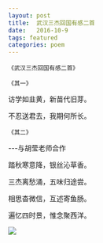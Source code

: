 ```yaml
---
layout: post
title:  武汉三杰回国有感二首
date:   2016-10-9
tags: featured
categories: poem
---
```

`《武汉三杰回国有感二首》`

`《其一》`

访学如韭黄，新苗代旧芽。

不忍送君去，我期何所长。

`《其二》`

---与胡莹老师合作

踏秋寒意降，银丝沁草香。 

三杰离愁涌，五味归途尝。

相思杳微信，互述寄鱼肠。

遍忆四时景，惟念聚西洋。

<!--more-->

![]({{site.url}}/Images/35.PNG)

<script>
  (function(i,s,o,g,r,a,m){i['GoogleAnalyticsObject']=r;i[r]=i[r]||function(){
  (i[r].q=i[r].q||[]).push(arguments)},i[r].l=1*new Date();a=s.createElement(o),
  m=s.getElementsByTagName(o)[0];a.async=1;a.src=g;m.parentNode.insertBefore(a,m)
  })(window,document,'script','https://www.google-analytics.com/analytics.js','ga');

  ga('create', 'UA-85986843-1', 'auto');
  ga('send', 'pageview');

</script>
